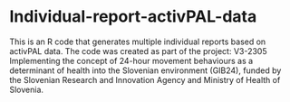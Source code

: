 # Individual-report-activPAL-data
This is an R code that generates multiple individual reports based on activPAL data.
The code was created as part of the project: V3-2305 Implementing the concept of 24-hour movement behaviours as a determinant of health into the Slovenian environment (GIB24), funded by the Slovenian Research and Innovation Agency and Ministry of Health of Slovenia. 
